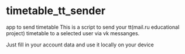# timetable_tt_sender
app to send timetable 
This is a script to send your tt(mail.ru educational project) timetable to a selected user via vk messanges. 


Just fill in your account data and use it locally on your device

